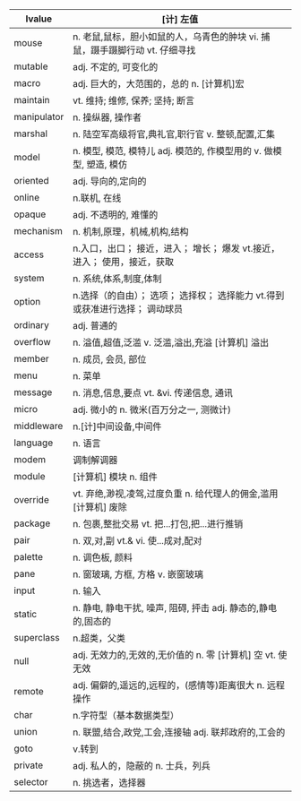 | lvalue      | [计] 左值                                                    |
| ----------- | ------------------------------------------------------------ |
| mouse       | n.   老鼠,鼠标，胆小如鼠的人，乌青色的肿块 vi. 捕鼠，蹑手蹑脚行动 vt. 仔细寻找 |
| mutable     | adj. 不定的, 可变化的                                        |
| macro       | adj. 巨大的，大范围的，总的 n. [计算机]宏                    |
| maintain    | vt. 维持; 维修, 保养; 坚持; 断言                             |
| manipulator | n. 操纵器, 操作者                                            |
| marshal     | n. 陆空军高级将官,典礼官,职行官 v. 整顿,配置,汇集            |
| model       | n. 模型, 模范, 模特儿 adj. 模范的, 作模型用的   v. 做模型, 塑造, 模仿 |
| oriented    | adj. 导向的,定向的                                           |
| online      | n.联机, 在线                                                 |
| opaque      | adj. 不透明的, 难懂的                                        |
| mechanism   | n. 机制,原理，机械,机构,结构                                 |
| access      | n.入口，出口； 接近，进入； 增长； 爆发 vt.接近，进入；   使用，接近，获取 |
| system      | n. 系统,体系,制度,体制                                       |
| option      | n.选择（的自由）； 选项； 选择权； 选择能力   vt.得到或获准进行选择； 调动球员 |
| ordinary    | adj. 普通的                                                  |
| overflow    | n. 溢值,超值,泛滥 v. 泛滥,溢出,充溢 [计算机] 溢出            |
| member      | n. 成员, 会员, 部位                                          |
| menu        | n. 菜单                                                      |
| message     | n. 消息,信息,要点 vt. &vi. 传递信息,   通讯                  |
| micro       | adj. 微小的 n.   微米(百万分之一, 测微计)                    |
| middleware  | n.[计]中间设备,中间件                                        |
| language    | n. 语言                                                      |
| modem       | 调制解调器                                                   |
| module      | [计算机] 模块 n. 组件                                        |
| override    | vt. 弃绝,渺视,凌驾,过度负重 n. 给代理人的佣金,滥用   [计算机] 废除 |
| package     | n. 包裹,整批交易 vt. 把...打包,把...进行推销                 |
| pair        | n. 双,对,副 vt.& vi. 使...成对,配对                          |
| palette     | n. 调色板, 颜料                                              |
| pane        | n. 窗玻璃, 方框, 方格 v. 嵌窗玻璃                            |
| input       | n. 输入                                                      |
| static      | n. 静电, 静电干扰, 噪声, 阻碍, 抨击 adj.   静态的,静电的,固态的 |
| superclass  | n.超类，父类                                                 |
| null        | adj. 无效力的,无效的,无价值的 n. 零 [计算机] 空   vt. 使无效 |
| remote      | adj. 偏僻的,遥远的,远程的，(感情等)距离很大 n.   远程操作    |
| char        | n.字符型（基本数据类型）                                     |
| union       | n. 联盟,结合,政党,工会,连接轴 adj.   联邦政府的,工会的       |
| goto        | v.转到                                                       |
| private     | adj. 私人的，隐蔽的 n. 士兵，列兵                            |
| selector    | n. 挑选者，选择器                                            |